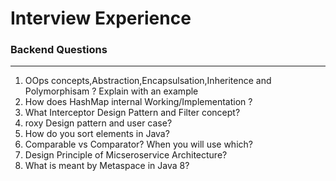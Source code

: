 # Interview Experience
### Backend Questions
-----------------------
1. OOps concepts,Abstraction,Encapsulsation,Inheritence and Polymorphisam ? Explain with an example
2. How does HashMap internal Working/Implementation ?
3. What Interceptor Design Pattern and Filter concept?
4. roxy Design pattern and user case?
5. How do you sort elements in Java?
6. Comparable vs Comparator? When you will use which?
7. Design Principle of Micseroservice Architecture?
8. What is meant by Metaspace in Java 8?

